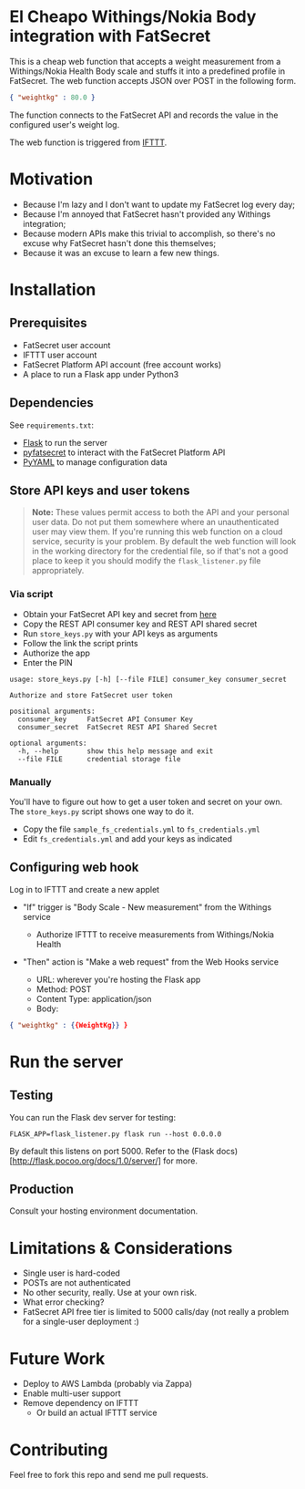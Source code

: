 # El Cheapo Withings/Nokia Body integration with FatSecret

This is a cheap web function that accepts a weight measurement from a
Withings/Nokia Health Body scale and stuffs it into a predefined
profile in FatSecret.  The web function accepts JSON over POST in the
following form.

```json
{ "weightkg" : 80.0 }
```

The function connects to the FatSecret API and records the value in
the configured user's weight log.

The web function is triggered from [IFTTT](https://ifttt.com).

# Motivation

- Because I'm lazy and I don't want to update my FatSecret log every
  day;
- Because I'm annoyed that FatSecret hasn't provided any Withings integration;
- Because modern APIs make this trivial to accomplish, so there's no
  excuse why FatSecret hasn't done this themselves;
- Because it was an excuse to learn a few new things.

# Installation
## Prerequisites

- FatSecret user account
- IFTTT user account
- FatSecret Platform API account (free account works)
- A place to run a Flask app under Python3

## Dependencies

See `requirements.txt`:
- [Flask](http://flask.pocoo.org/) to run the server
- [pyfatsecret](https://github.com/walexnelson/pyfatsecret) to
  interact with the FatSecret Platform API
- [PyYAML](https://github.com/yaml/pyyaml) to manage configuration data

## Store API keys and user tokens

> **Note:** These values permit access to both the API and your
> personal user data.  Do not put them somewhere where an
> unauthenticated user may view them.  If you're running this web
> function on a cloud service, security is your problem.  By default
> the web function will look in the working directory for the
> credential file, so if that's not a good place to keep it you should
> modify the `flask_listener.py` file appropriately.

### Via script

- Obtain your FatSecret API key and secret from
  [here](https://platform.fatsecret.com/api/Default.aspx?screen=myc)
- Copy the REST API consumer key and REST API shared secret
- Run `store_keys.py` with your API keys as arguments
- Follow the link the script prints
- Authorize the app
- Enter the PIN

```
usage: store_keys.py [-h] [--file FILE] consumer_key consumer_secret

Authorize and store FatSecret user token

positional arguments:
  consumer_key     FatSecret API Consumer Key
  consumer_secret  FatSecret REST API Shared Secret

optional arguments:
  -h, --help       show this help message and exit
  --file FILE      credential storage file
```

### Manually

You'll have to figure out how to get a user token and secret on your
own.  The `store_keys.py` script shows one way to do it.

- Copy the file `sample_fs_credentials.yml` to `fs_credentials.yml`
- Edit `fs_credentials.yml` and add your keys as indicated

## Configuring web hook

Log in to IFTTT and create a new applet
- "If" trigger is "Body Scale - New measurement" from the Withings
  service
  - Authorize IFTTT to receive measurements from Withings/Nokia Health
  
- "Then" action is "Make a web request" from the Web Hooks service
  - URL: wherever you're hosting the Flask app
  - Method: POST
  - Content Type: application/json
  - Body:

```json
{ "weightkg" : {{WeightKg}} }
```

# Run the server
## Testing

You can run the Flask dev server for testing:

```
FLASK_APP=flask_listener.py flask run --host 0.0.0.0
```

By default this listens on port 5000.  Refer to the (Flask
docs)[http://flask.pocoo.org/docs/1.0/server/] for more.

## Production

Consult your hosting environment documentation.

# Limitations & Considerations

- Single user is hard-coded
- POSTs are not authenticated
- No other security, really.  Use at your own risk.
- What error checking?
- FatSecret API free tier is limited to 5000 calls/day (not really a
  problem for a single-user deployment :)

# Future Work

- Deploy to AWS Lambda (probably via Zappa)
- Enable multi-user support
- Remove dependency on IFTTT 
  - Or build an actual IFTTT service
  
# Contributing
    
Feel free to fork this repo and send me pull requests.

